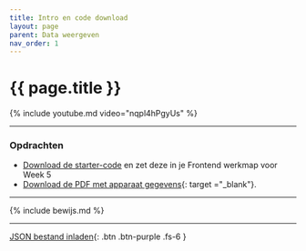 ```yaml
---
title: Intro en code download
layout: page
parent: Data weergeven
nav_order: 1
---
```


# {{ page.title }}

{% include youtube.md video="nqpl4hPgyUs" %}

---


### Opdrachten
- [Download de starter-code](download/data-weergeven.zip) en zet deze in je Frontend werkmap voor Week 5
- [Download de PDF met apparaat gegevens](download/verbruik_apparaten.pdf){: target ="_blank"}.


---

{% include bewijs.md %}

---

[JSON bestand inladen](2-json-laden){: .btn .btn-purple .fs-6 }
